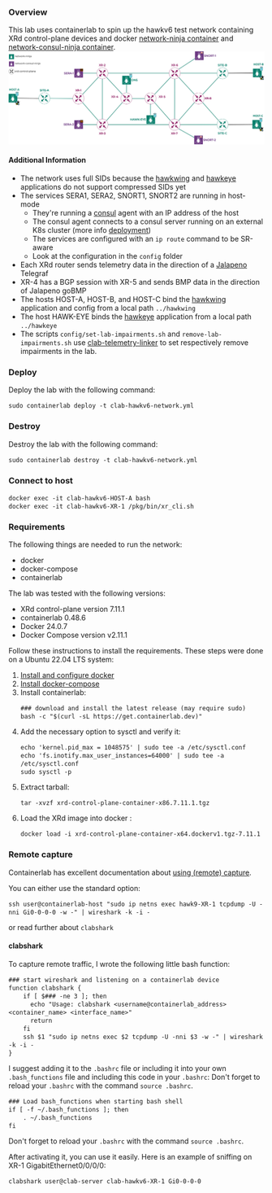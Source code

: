 ### Overview
This lab uses containerlab to spin up the hawkv6 test network containing XRd control-plane devices and docker [network-ninja container](https://github.com/INSRapperswil/network-ninja) and [network-consul-ninja container](https://github.com/hawkv6/network-consul-ninja).
![hawkv6 network topology](images/hawkv6-network-overview.drawio.svg)


#### Additional Information

- The network uses full SIDs because the [hawkwing](https://github.com/hawkv6/hawkwing) and [hawkeye](https://github.com/hawkv6/hawkeye) applications do not support compressed SIDs yet
- The services SERA1, SERA2, SNORT1, SNORT2 are running in host-mode
  - They're running a [consul](https://www.consul.io/) agent with an IP address of the host
  - The consul agent connects to a consul server running on an external K8s cluster (more info [deployment](https://github.com/hawkv6/deployment))
  - The services are configured with an `ip route` command to be SR-aware
  - Look at the configuration in the `config` folder
- Each XRd router sends telemetry data in the direction of a [Jalapeno](https://github.com/cisco-open/jalapeno) Telegraf
- XR-4 has a BGP session with XR-5 and sends BMP data in the direction of Jalapeno goBMP
- The hosts HOST-A, HOST-B, and HOST-C bind the [hawkwing](https://github.com/hawkv6/hawkwing) application and config from a local path `../hawkwing`
- The host HAWK-EYE binds the [hawkeye](https://github.com/hawkv6/hawkeye) application from a local path `../hawkeye`
- The scripts `config/set-lab-impairments.sh` and `remove-lab-impairments.sh` use [clab-telemetry-linker](https://github.com/hawkv6/clab-telemetry-linker) to set respectively remove impairments in the lab.


### Deploy
Deploy the lab with the following command:
```
sudo containerlab deploy -t clab-hawkv6-network.yml
```

### Destroy
Destroy the lab with the following command:
```
sudo containerlab destroy -t clab-hawkv6-network.yml
```

### Connect to host
```
docker exec -it clab-hawkv6-HOST-A bash
docker exec -it clab-hawkv6-XR-1 /pkg/bin/xr_cli.sh
```

### Requirements
The following things are needed to run the network:
- docker
- docker-compose
- containerlab

The lab was tested with the following versions:
- XRd control-plane version 7.11.1 
- containerlab 0.48.6
- Docker 24.0.7
- Docker Compose version v2.11.1

Follow these instructions to install the requirements.
These steps were done on a Ubuntu 22.04 LTS system:
1. [Install and configure docker](https://docs.docker.com/engine/install/ubuntu/)
2. [Install docker-compose](https://www.digitalocean.com/community/tutorials/how-to-install-and-use-docker-compose-on-ubuntu-22-04)
3. Install containerlab:
    ```
    ### download and install the latest release (may require sudo)
    bash -c "$(curl -sL https://get.containerlab.dev)"
    ```
4. Add the necessary option to sysctl and verify it:
   ```
   echo 'kernel.pid_max = 1048575' | sudo tee -a /etc/sysctl.conf
   echo 'fs.inotify.max_user_instances=64000' | sudo tee -a /etc/sysctl.conf
   sudo sysctl -p
   ```
5. Extract tarball:
   ```
   tar -xvzf xrd-control-plane-container-x86.7.11.1.tgz
   ```
6. Load the XRd image into docker :
   ```
   docker load -i xrd-control-plane-container-x64.dockerv1.tgz-7.11.1
   ```


### Remote capture
Containerlab has excellent documentation about [using (remote) capture](https://containerlab.dev/manual/wireshark/).

You can either use the standard option:
```
ssh user@containerlab-host "sudo ip netns exec hawk9-XR-1 tcpdump -U -nni Gi0-0-0-0 -w -" | wireshark -k -i -
```
or read further about `clabshark`

#### clabshark 

To capture remote traffic, I wrote the following little bash function:
```
### start wireshark and listening on a containerlab device
function clabshark {
    if [ $### -ne 3 ]; then
      echo "Usage: clabshark <username@containerlab_address> <container_name> <interface_name>"
      return
    fi
    ssh $1 "sudo ip netns exec $2 tcpdump -U -nni $3 -w -" | wireshark -k -i -
}
```

I suggest adding it to the `.bashrc` file or including it into your own `.bash_functions` file and including this code in your `.bashrc`:
Don't forget to reload your `.bashrc` with the command `source .bashrc`.

```
### Load bash_functions when starting bash shell
if [ -f ~/.bash_functions ]; then
    . ~/.bash_functions
fi
```
Don't forget to reload your `.bashrc` with the command `source .bashrc`.

After activating it, you can use it easily.
Here is an example of sniffing on XR-1 GigabitEthernet0/0/0/0:
```
clabshark user@clab-server clab-hawkv6-XR-1 Gi0-0-0-0
```
